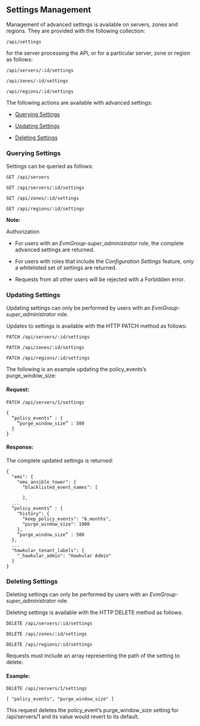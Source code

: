 ---
---

## Settings Management

Management of advanced settings is available on servers, zones and
regions. They are provided with the following collection:

``` data
/api/settings
```

for the server processing the API, or for a particular server, zone or
region as follows:

``` data
/api/servers/:id/settings
```

``` data
/api/zones/:id/settings
```

``` data
/api/regions/:id/settings
```

The following actions are available with advanced settings:

  - [Querying Settings](#querying-settings)

  - [Updating Settings](#updating-settings)

  - [Deleting Settings](#deleting-settings)

### Querying Settings

Settings can be queried as follows:

``` data
GET /api/servers
```

``` data
GET /api/servers/:id/settings
```

``` data
GET /api/zones/:id/settings
```

``` data
GET /api/regions/:id/settings
```

**Note:**

<div class="title">

Authorization

</div>

  - For users with an *EvmGroup-super\_administrator* role, the complete
    advanced settings are returned.

  - For users with roles that include the *Configuration Settings*
    feature, only a whitelisted set of settings are returned.

  - Requests from all other users will be rejected with a Forbidden
    error.

</div>

### Updating Settings

Updating settings can only be performed by users with an
*EvmGroup-super\_administrator* role.

Updates to settings is available with the HTTP PATCH method as follows:

``` data
PATCH /api/servers/:id/settings
```

``` data
PATCH /api/zones/:id/settings
```

``` data
PATCH /api/regions/:id/settings
```

The following is an example updating the policy\_events’s
purge\_window\_size:

#### Request:

``` data
PATCH /api/servers/1/settings
```

``` data
{
  “policy_events” : {
    “purge_window_size” : 500
  }
}
```

#### Response:

The complete updated settings is returned:

``` data
{
  "ems": {
    "ems_ansible_tower": {
      "blacklisted_event_names": [

      ],
  ...
  “policy_events” : {
    "history": {
      "keep_policy_events": "6.months",
      "purge_window_size": 1000
    },
    “purge_window_size” : 500
  },
  ...
  "hawkular_tenant_labels": {
    "_hawkular_admin": "Hawkular Admin"
  }
}
```

### Deleting Settings

Deleting settings can only be performed by users with an
*EvmGroup-super\_administrator* role.

Deleting settings is available with the HTTP DELETE method as follows:

``` data
DELETE /api/servers/:id/settings
```

``` data
DELETE /api/zones/:id/settings
```

``` data
DELETE /api/regions/:id/settings
```

Requests must include an array representing the path of the setting to
delete.

#### Example:

``` data
DELETE /api/servers/1/settings
```

``` data
[ "policy_events", "purge_window_size" ]
```

This request deletes the policy\_event’s purge\_window\_size setting for
/api/servers/1 and its value would revert to its default.
